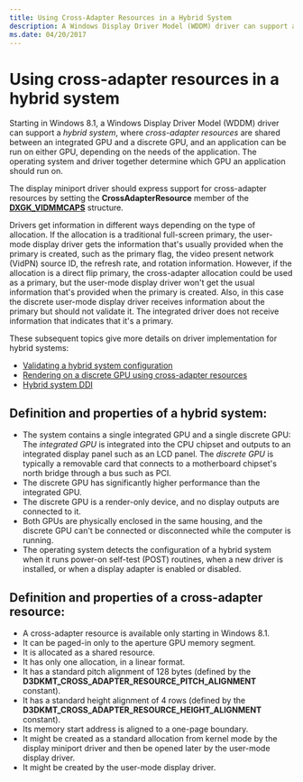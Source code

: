 ```yaml
---
title: Using Cross-Adapter Resources in a Hybrid System
description: A Windows Display Driver Model (WDDM) driver can support a hybrid system, where cross-adapter resources are shared between an integrated GPU and a discrete GPU.
ms.date: 04/20/2017
---
```


# <span id="display.using_cross-adapter_resources_in_a_hybrid_system"></span>Using cross-adapter resources in a hybrid system


Starting in Windows 8.1, a Windows Display Driver Model (WDDM) driver can support a *hybrid system*, where *cross-adapter resources* are shared between an integrated GPU and a discrete GPU, and an application can be run on either GPU, depending on the needs of the application. The operating system and driver together determine which GPU an application should run on.

The display miniport driver should express support for cross-adapter resources by setting the **CrossAdapterResource** member of the [**DXGK\_VIDMMCAPS**](/windows-hardware/drivers/ddi/d3dkmddi/ns-d3dkmddi-_dxgk_vidmmcaps) structure.

Drivers get information in different ways depending on the type of allocation. If the allocation is a traditional full-screen primary, the user-mode display driver gets the information that's usually provided when the primary is created, such as the primary flag, the video present network (VidPN) source ID, the refresh rate, and rotation information. However, if the allocation is a direct flip primary, the cross-adapter allocation could be used as a primary, but the user-mode display driver won't get the usual information that's provided when the primary is created. Also, in this case the discrete user-mode display driver receives information about the primary but should not validate it. The integrated driver does not receive information that indicates that it's a primary.

These subsequent topics give more details on driver implementation for hybrid systems:

-   [Validating a hybrid system configuration](validating-a-hybrid-system-configuration.md)
-   [Rendering on a discrete GPU using cross-adapter resources](rendering-on-a-discrete-gpu-using-cross-adapter-resources.md)
-   [Hybrid system DDI](hybrid-system-ddi.md)

## <span id="definition_of_a_hybrid_system"></span><span id="DEFINITION_OF_A_HYBRID_SYSTEM"></span>Definition and properties of a hybrid system:


-   The system contains a single integrated GPU and a single discrete GPU:
    The *integrated GPU* is integrated into the CPU chipset and outputs to an integrated display panel such as an LCD panel.
    The *discrete GPU* is typically a removable card that connects to a motherboard chipset's north bridge through a bus such as PCI.
-   The discrete GPU has significantly higher performance than the integrated GPU.
-   The discrete GPU is a render-only device, and no display outputs are connected to it.
-   Both GPUs are physically enclosed in the same housing, and the discrete GPU can't be connected or disconnected while the computer is running.
-   The operating system detects the configuration of a hybrid system when it runs power-on self-test (POST) routines, when a new driver is installed, or when a display adapter is enabled or disabled.

## <span id="definition_of_a_cross_adapter_resource"></span><span id="DEFINITION_OF_A_CROSS_ADAPTER_RESOURCE"></span>Definition and properties of a cross-adapter resource:


-   A cross-adapter resource is available only starting in Windows 8.1.
-   It can be paged-in only to the aperture GPU memory segment.
-   It is allocated as a shared resource.
-   It has only one allocation, in a linear format.
-   It has a standard pitch alignment of 128 bytes (defined by the **D3DKMT\_CROSS\_ADAPTER\_RESOURCE\_PITCH\_ALIGNMENT** constant).
-   It has a standard height alignment of 4 rows (defined by the **D3DKMT\_CROSS\_ADAPTER\_RESOURCE\_HEIGHT\_ALIGNMENT** constant).
-   Its memory start address is aligned to a one-page boundary.
-   It might be created as a standard allocation from kernel mode by the display miniport driver and then be opened later by the user-mode display driver.
-   It might be created by the user-mode display driver.

 


